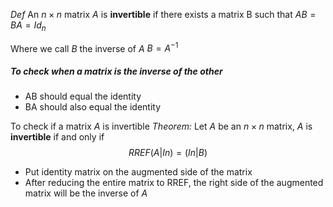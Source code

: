 *Def* An $n\times n$ matrix $A$ is **invertible** if there exists a matrix B such that $AB=BA=Id_n$

Where we call $B$ the inverse of $A$ 
$B=A^{-1}$

##### To check when a matrix is the inverse of the other
- AB should equal the identity
- BA should also equal the identity


To check if a matrix $A$ is invertible
*Theorem:* Let $A$ be an $n\times n$ matrix, $A$ is **invertible** if and only if
$$RREF(A|In)=(In|B)$$
- Put identity matrix on the augmented side of the matrix
- After reducing the entire matrix to RREF, the right side of the augmented matrix will be the inverse of $A$

